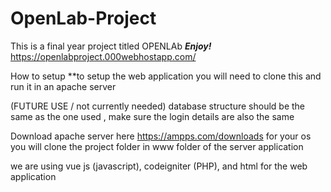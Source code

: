 # OpenLab-Project
This is a final year project titled OPENLAb
***Enjoy!***
https://openlabproject.000webhostapp.com/

How to setup
**to setup the web application you will need to clone this and run it in an apache server

(FUTURE USE / not currently needed)
database structure should be the same as the one used , make sure the login details are also the same

Download apache server here https://ampps.com/downloads for your os
you will clone the project folder in www folder of the server application

we are using vue js (javascript), codeigniter (PHP), and html for the web application


